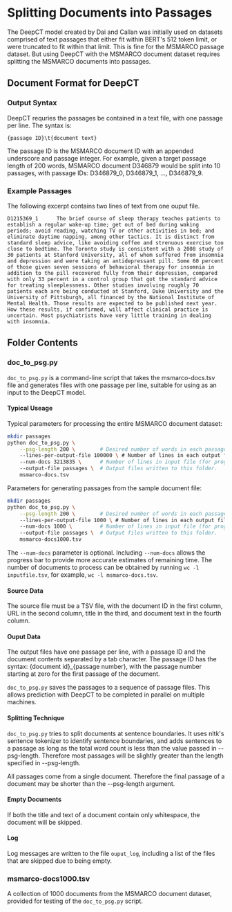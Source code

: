 # Splitting Documents into Passages

The DeepCT model created by Dai and Callan was initially used on
datasets comprised of text passages that either fit within BERT's
512 token limit, or were truncated to fit within that limit. This is
fine for the MSMARCO passage dataset. But using DeepCT with the
MSMARCO document dataset requires splitting the MSMARCO documents
into passages.

## Document Format for DeepCT
### Output Syntax
DeepCT requries the passages be contained in a text file, with one
passage per line. The syntax is:
```
{passage ID}\t{document text}
```

The passage ID is the MSMARCO document ID with an appended underscore
and passage integer. For example, given a target passage length of 200 words,
MSMARCO document D346879 would be split into 10 passages, with
passage IDs: D346879_0, D346879_1, ..., D346879_9.

### Example Passages
The following excerpt contains two lines of text from one ouput file.

```D1215369_0      Curing Insomnia to Treat Depression Sunday Review | Editorial Curing Insomnia to Treat Depression By THE EDITORIAL BOARD NOV. 23, 2013Psychiatrists have long thought that depression causes insomnia, but new research suggests that insomnia can actually precede and contribute to causing depression. The causal link works in both directions. Two small studies have shown that a small amount of cognitive behavioral therapy to treat insomnia, when added to a standard antidepressant pill to treat depression, can make a huge difference in curing both insomnia and depression in many patients. If the results hold up in other studies already underway at major medical centers, this could be the most dramatic advance in treating depression in decades. A study of 66 patients by a team at Ryerson University in Toronto found that the cognitive therapy for insomnia, a brief and less intense form of talk therapy than many psychiatric patients are accustomed to, worked surprisingly well. Some 87 percent of the patients whose insomnia was resolved in four treatment sessions also had their depression symptoms disappear, almost twice the rate of those whose insomnia was not cured. The new results were reported by Benedict Carey in The Times last Tuesday.
D1215369_1      The brief course of sleep therapy teaches patients to establish a regular wake-up time; get out of bed during waking periods; avoid reading, watching TV or other activities in bed; and eliminate daytime napping, among other tactics. It is distinct from standard sleep advice, like avoiding coffee and strenuous exercise too close to bedtime. The Toronto study is consistent with a 2008 study of 30 patients at Stanford University, all of whom suffered from insomnia and depression and were taking an antidepressant pill. Some 60 percent of those given seven sessions of behavioral therapy for insomnia in addition to the pill recovered fully from their depression, compared with only 33 percent in a control group that got the standard advice for treating sleeplessness. Other studies involving roughly 70 patients each are being conducted at Stanford, Duke University and the University of Pittsburgh, all financed by the National Institute of Mental Health. Those results are expected to be published next year. How these results, if confirmed, will affect clinical practice is uncertain. Most psychiatrists have very little training in dealing with insomnia.
```
## Folder Contents

### doc_to_psg.py
`doc_to_psg.py` is a command-line script that takes the msmarco-docs.tsv file
and generates files with one passage per line, suitable for using as an
input to the DeepCT model.

#### Typical Useage
Typical parameters for processing the entire MSMARCO document dataset:
```bash
mkdir passages
python doc_to_psg.py \
    --psg-length 200 \        # Desired number of words in each passage.
    --lines-per-output-file 100000 \ # Number of lines in each output file.
    --num-docs 3213835 \      # Number of lines in input file (for progress bar)
    --output-file passages \  # Output files written to this folder.
    msmarco-docs.tsv
```

Parameters for generating passages from the sample document file:
```bash
mkdir passages
python doc_to_psg.py \
    --psg-length 200 \        # Desired number of words in each passage.
    --lines-per-output-file 1000 \ # Number of lines in each output file.
    --num-docs 1000 \         # Number of lines in input file (for progress bar)
    --output-file passages \  # Output files written to this folder.
    msmarco-docs1000.tsv
```

The `--num-docs` parameter is optional. Including `--num-docs` allows
the progress bar to provide more accurate estimates of remaining time.
The number of documents to process can be obtained by running
`wc -l inputfile.tsv`, for example, `wc -l msmarco-docs.tsv`. 

#### Source Data
The source file must be a TSV file, with the document ID in the first
column, URL in the second column, title in the third, and document text
in the fourth column.

#### Ouput Data
The output files have one passage per line, with a passage ID and the
document contents separated by a tab character. The passage ID has the
syntax: {document id}_{passage number}, with the passage number starting
at zero for the first passage of the document.

`doc_to_psg.py` saves the passages to a sequence of passage files. This
allows prediction with DeepCT to be completed in parallel on multiple
machines.

#### Splitting Technique
`doc_to_psg.py` tries to split documents at sentence boundaries. It uses
nltk's sentence tokenizer to identify sentence boundaries, and adds
sentences to a passage as long as the total word count is less than
the value passed in --psg-length.  Therefore most passages will be
slightly greater than the length specified in --psg-length.

All passages come from a single document. Therefore the final passage of
a document may be shorter than the --psg-length argument.

#### Empty Documents
If both the title and text of a document contain only whitespace, the
document will be skipped.

#### Log
Log messages are written to the file `ouput_log`, including a list of
the files that are skipped due to being empty.

### msmarco-docs1000.tsv
A collection of 1000 documents from the MSMARCO document dataset, provided for
testing of the `doc_to_psg.py` script.
